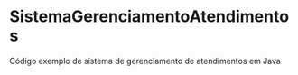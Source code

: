 # SistemaGerenciamentoAtendimentos
Código exemplo de sistema de gerenciamento de atendimentos em Java
